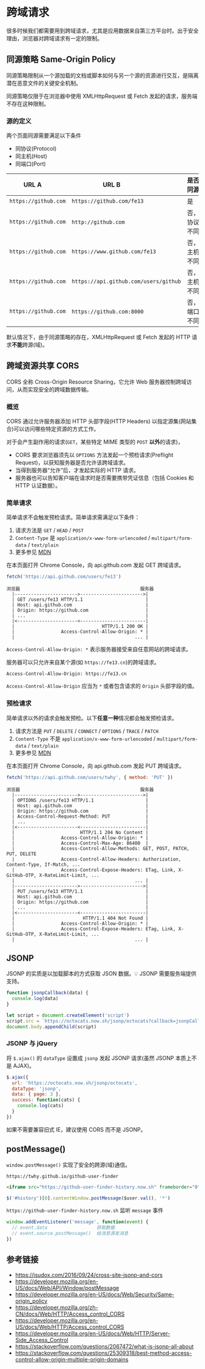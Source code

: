 # 跨域请求

很多时候我们都需要用到跨域请求，尤其是应用数据来自第三方平台时。出于安全理由，浏览器对跨域请求有一定的限制。

## 同源策略 Same-Origin Policy
同源策略限制从一个源加载的文档或脚本如何与另一个源的资源进行交互，是隔离潜在恶意文件的关键安全机制。

同源策略仅限于在浏览器中使用 XMLHttpRequest 或 Fetch 发起的请求，服务端不存在这种限制。

### 源的定义
两个页面同源需要满足以下条件
* 同协议(Protocol)
* 同主机(Host)
* 同端口(Port)

|         URL A        |               URL B                   | 是否同源     |
|:--------------------:|---------------------------------------|:------------|
| `https://github.com` | `https://github.com/fe13`             | 是          |
| `https://github.com` | `http://github.com`                   | 否，协议不同  |
| `https://github.com` | `https://www.github.com/fe13`         | 否，主机不同  |
| `https://github.com` | `https://api.github.com/users/github` | 否，主机不同  |
| `https://github.com` | `https://github.com:8000`             | 否，端口不同  |

默认情况下，由于同源策略的存在，XMLHttpRequest 或 Fetch 发起的 HTTP 请求**不能**跨源(域)。

## 跨域资源共享 CORS
CORS 全称 Cross-Origin Resource Sharing，它允许 Web 服务器控制跨域访问，从而实现安全的跨域数据传输。

### 概览
CORS 通过允许服务器添加 HTTP 头部字段(HTTP Headers) 以指定源集(网站集合)可以访问哪些特定资源的方式工作。

对于会产生副作用的请求(`GET`，某些特定 MIME 类型的 `POST` **以外**的请求)，  
* CORS 要求浏览器须先以 `OPTIONS` 方法发起一个预检请求(Preflight Request)，以获知服务器是否允许该跨域请求。
* 当得到服务器“允许”后，才发起实际的 HTTP 请求。
* 服务器也可以告知客户端在请求时是否需要携带凭证信息（包括 Cookies 和 HTTP 认证数据）。

### 简单请求
简单请求不会触发预检请求。简单请求需满足以下条件：
1. 请求方法是 `GET` / `HEAD` / `POST`
2. `Content-Type` 是 `application/x-www-form-urlencoded` / `multipart/form-data` / `text/plain`
3. 更多参见 [MDN](https://developer.mozilla.org/zh-CN/docs/Web/HTTP/Access_control_CORS)

在本页面打开 Chrome Console，向 api.github.com 发起 GET 跨域请求。
```javascript
fetch('https://api.github.com/users/fe13')
```
```
浏览器                                            服务器
  |----------------------->----------------------->|
  | GET /users/fe13 HTTP/1.1                       |
  | Host: api.github.com                           |
  | Origin: https://github.com                     |
  | ...                                            |
  |<----------------------<------------------------|
  |                                HTTP/1.1 200 OK |
  |                 Access-Control-Allow-Origin: * |
  |                                            ... |
```
`Access-Control-Allow-Origin: *` 表示服务器接受来自任意网站的跨域请求。

服务器可以只允许来自某个源(如 `https://fe13.cn`)的跨域请求。
```
Access-Control-Allow-Origin: https://fe13.cn
```
`Access-Control-Allow-Origin` 应当为 `*` 或者包含请求的 `Origin` 头部字段的值。

### 预检请求
简单请求以外的请求会触发预检。以下**任意一种**情况都会触发预检请求。
1. 请求方法是 `PUT` / `DELETE` / `CONNECT` / `OPTIONS` / `TRACE` / `PATCH`
2. `Content-Type` 不是 `application/x-www-form-urlencoded` / `multipart/form-data` / `text/plain`
3. 更多参见 [MDN](https://developer.mozilla.org/zh-CN/docs/Web/HTTP/Access_control_CORS#Preflighted_requests)

在本页面打开 Chrome Console，向 api.github.com 发起 PUT 跨域请求。
```javascript
fetch('https://api.github.com/users/twhy', { method: 'PUT' })
```
```
浏览器                                            服务器
  |----------------------->----------------------->|
  | OPTIONS /users/fe13 HTTP/1.1                   |
  | Host: api.github.com                           |
  | Origin: https://github.com                     |
  | Access-Control-Request-Method: PUT             |
  | ...                                            |
  |<----------------------<------------------------|
  |                        HTTP/1.1 204 No Content |
  |                 Access-Control-Allow-Origin: * |
  |                 Access-Control-Max-Age: 86400  |
  |                 Access-Control-Allow-Methods: GET, POST, PATCH, PUT, DELETE
  |                 Access-Control-Allow-Headers: Authorization, Content-Type, If-Match, ...
  |                 Access-Control-Expose-Headers: ETag, Link, X-GitHub-OTP, X-RateLimit-Limit, ...
  |                                            ... |
  |----------------------->----------------------->|
  | PUT /users/fe13 HTTP/1.1                       |
  | Host: api.github.com                           |
  | Origin: https://github.com                     |
  | ...                                            |
  |<----------------------<------------------------|
  |                         HTTP/1.1 404 Not Found |
  |                 Access-Control-Allow-Origin: * |
  |                 Access-Control-Expose-Headers: ETag, Link, X-GitHub-OTP, X-RateLimit-Limit, ...
  |                                            ... |
```

## JSONP
JSONP 的实质是以加载脚本的方式获取 JSON 数据。💡 JSONP 需要服务端提供支持。

```javascript
function jsonpCallback(data) {
  console.log(data)
}

let script = document.createElement('script')
script.src = `https://octocats.now.sh/jsonp/octocats?callback=jsonpCallback&_=${Date.now()}`
document.body.appendChild(script)
```

### JSONP 与 jQuery
将 `$.ajax()` 的 `dataType` 设置成 `jsonp` 发起 JSONP 请求(虽然 JSONP 本质上不是 AJAX)。
```javascript
$.ajax({
  url: 'https://octocats.now.sh/jsonp/octocats',
  dataType: 'jsonp',
  data: { page: 3 },
  success: function(cats) {
    console.log(cats)
  }
})
```
如果不需要兼容旧式 IE，建议使用 CORS 而不是 JSONP。

## postMessage()
`window.postMessage()` 实现了安全的跨源(域)通信。

`https://twhy.github.io/github-user-finder`
```html
<iframe src="https://github-user-finder-history.now.sh" frameborder="0" id="history"></iframe>
```
```javascript
$('#history')[0].contentWindow.postMessage($user.val(), '*')
```

`https://github-user-finder-history.now.sh` 监听 `message` 事件
```javascript
window.addEventListener('message', function(event) {
  // event.data                  获取数据
  // event.source.postMessage()  给消息源发消息
})
```

## 参考链接
* https://isudox.com/2016/09/24/cross-site-jsonp-and-cors
* https://developer.mozilla.org/en-US/docs/Web/API/Window/postMessage
* https://developer.mozilla.org/en-US/docs/Web/Security/Same-origin_policy
* https://developer.mozilla.org/zh-CN/docs/Web/HTTP/Access_control_CORS
* https://developer.mozilla.org/en-US/docs/Web/HTTP/Access_control_CORS
* https://developer.mozilla.org/en-US/docs/Web/HTTP/Server-Side_Access_Control
* https://stackoverflow.com/questions/2067472/what-is-jsonp-all-about
* https://stackoverflow.com/questions/25309318/best-method-access-control-allow-origin-multiple-origin-domains

